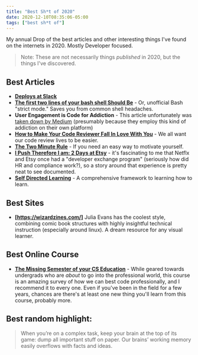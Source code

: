 ```yaml
---
title: "Best Sh*t of 2020"
date: 2020-12-10T08:35:06-05:00
tags: ["best sh*t of"]
---
```


My annual Drop of the best articles and other interesting things I've found on the internets in 2020. Mostly Developer focused.

> Note: These are not necessarily things _published_ in 2020, but the things I've discovered.

## Best Articles

- **[Deploys at Slack](https://slack.engineering/deploys-at-slack/)** 
- **[The first two lines of your bash shell Should Be](https://ashishb.net/all/the-first-two-statements-of-your-bash-script-should-be/)** - Or, unofficial Bash "strict mode." Saves you from common shell headaches.
- **User Engagement is Code for Addiction** - This article unfortunately was [taken down by Medium](/organizing-knowledge/#but-im-stil-in-control) (presumably because they employ this kind of addiction on their
own platform)
- **[How to Make Your Code Reviewer Fall In Love With You](https://mtlynch.io/code-review-love/)** - We all want
our code review lives to be easier.
- **[The Two Minute Rule](https://hoanhan.co/posts/2-minute-rule/)** - If you need an easy way to motivate yourself.
- **[I Push Therefore I am: 2 Days at Etsy](http://mhawthorne.net/posts/2013-etsy-netflix-I-push-therefore-I-am/)** - it's fascinating to me that Netflx and Etsy once had a "developer exchange program" (seriously how did HR and compliance work?), so a story around that experience is pretty neat to see documented.
- **[Self Directed Learning](https://www.jjude.com/sdl/)** - A comprehensive framework to learning how to learn.

## Best Sites

- **[https://wizardzines.com/]** Julia Evans has the coolest style, combining comic book structures with
highly insightful technical instruction (especially around linux). A dream resource for any visual learner.

## Best Online Course

- **[The Missing Semester of your CS Education](https://missing.csail.mit.edu/)** - While geared towards undergrads
who are _about_ to go into the professional world, this course is an amazing survey of how we can best code professionally, and I recommend it to every one. Even if you've been in the field for a few years, chances are
there's at least one new thing you'll learn from this course, probably more.

## Best random highlight:

> When you’re on a complex task, keep your brain at the top of its game: dump all important stuff on paper. Our brains’ working memory easily overflows with facts and ideas.